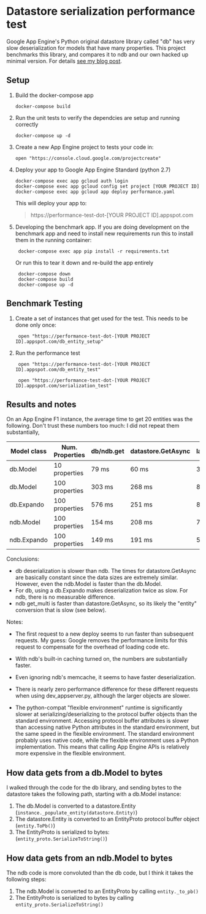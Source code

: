 # Datastore serialization performance test

Google App Engine's Python original datastore library called "db" has very slow deserialization for models that have many properties. This project benchmarks this library, and compares it to ndb and our own hacked up minimal version. For details [see my blog post](http://www.evanjones.ca/app-engine-db-serialization.html).


## Setup

1. Build the docker-compose app

   ```shell script
   docker-compose build
   ```

2. Run the unit tests to verify the dependcies are setup and running correctly

   ```shell script
   docker-compose up -d
   ```

3. Create a new App Engine project to tests your code in:

   ```shell script
   open "https://console.cloud.google.com/projectcreate"
   ```

4. Deploy your app to Google App Engine Standard (python 2.7)

   ```shell script
   docker-compose exec app gcloud auth login
   docker-compose exec app gcloud config set project [YOUR PROJECT ID]
   docker-compose exec app gcloud app deploy performance.yaml 
   ```
   
   This will deploy your app to:
   > https://performance-test-dot-[YOUR PROJECT ID].appspot.com

5. Developing the benchmark app. If you are doing development on the benchmark app and need to install new requirements run this to install them in the running container: 

    ```shell script
     docker-compose exec app pip install -r requirements.txt
    ```

    Or run this to tear it down and re-build the app entirely
    ```shell script
     docker-compose down
     docker-compose build
     docker-compose up -d 
    ```

## Benchmark Testing

1. Create a set of instances that get used for the test. This needs to be done only once:

   ```shell script
    open "https://performance-test-dot-[YOUR PROJECT ID].appspot.com/db_entity_setup"
   ```

2. Run the performance test

   ```shell script
    open "https://performance-test-dot-[YOUR PROJECT ID].appspot.com/db_entity_test"
   ```

   ```shell script
    open "https://performance-test-dot-[YOUR PROJECT ID].appspot.com/serialization_test"
   ```


## Results and notes

On an App Engine F1 instance, the average time to get 20 entities was the following. Don't trust these numbers too much: I did not repeat them substantially, 

Model class | Num. Properties | db/ndb.get | datastore.GetAsync | lazy.get
---         | ---             | ---        | ---                | ---
   db.Model | 10 properties   |  79 ms       | 60 ms              | 32 ms
   db.Model | 100 properties  | 303 ms       | 268 ms             | 80 ms
 db.Expando | 100 properties  | 576 ms       | 251 ms             | 80 ms
  ndb.Model | 100 properties  | 154 ms       | 208 ms             | 70 ms
ndb.Expando | 100 properties  | 149 ms       | 191 ms             | 59 ms


Conclusions:
* db deserialization is slower than ndb. The times for datastore.GetAsync are basically constant since the data sizes are extremely similar. However, even the ndb.Model is faster than the db.Model.
* For db, using a db.Expando makes deserialization twice as slow. For ndb, there is no measurable difference.
* ndb get_multi is faster than datastore.GetAsync, so its likely the "entity" conversion that is slow (see below).

Notes:
* The first request to a new deploy seems to run faster than subsequent requests. My guess: Google removes the performance limits for this request to compensate for the overhead of loading code etc.
* With ndb's built-in caching turned on, the numbers are substantially faster.
* Even ignoring ndb's memcache, it seems to have faster deserialization.
* There is nearly zero performance difference for these different requests when using dev_appserver.py, although the larger objects are slower.

* The python-compat "flexible environment" runtime is significantly slower at serializing/deserializing to the protocol buffer objects than the standard environment. Accessing protocol buffer attributes is slower than accessing native Python attributes in the standard environment, but the same speed in the flexible environment. The standard environment probably uses native code, while the flexible environment uses a Python implementation. This means that calling App Engine APIs is relatively more expensive in the flexible environment.


## How data gets from a db.Model to bytes

I walked through the code for the db library, and sending bytes to the datastore takes the following path, starting with a db.Model instance:

1. The db.Model is converted to a datastore.Entity (`instance._populate_entity(datastore.Entity)`)
2. The datastore.Entity is converted to an EntityProto protocol buffer object (`entity.ToPb()`)
3. The EntityProto is serialized to bytes: (`entity_proto.SerializeToString()`)


## How data gets from an ndb.Model to bytes

The ndb code is more convoluted than the db code, but I think it takes the following steps:

1. The ndb.Model is converted to an EntityProto by calling `entity._to_pb()`
2. The EntityProto is serialized to bytes by calling `entity_proto.SerializeToString()`
